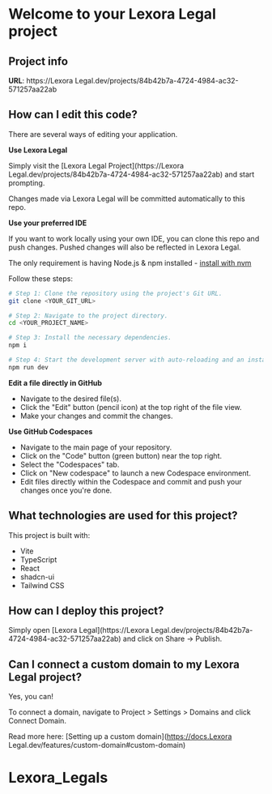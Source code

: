 # Welcome to your Lexora Legal project

## Project info

**URL**: https://Lexora Legal.dev/projects/84b42b7a-4724-4984-ac32-571257aa22ab

## How can I edit this code?

There are several ways of editing your application.

**Use Lexora Legal**

Simply visit the [Lexora Legal Project](https://Lexora Legal.dev/projects/84b42b7a-4724-4984-ac32-571257aa22ab) and start prompting.

Changes made via Lexora Legal will be committed automatically to this repo.

**Use your preferred IDE**

If you want to work locally using your own IDE, you can clone this repo and push changes. Pushed changes will also be reflected in Lexora Legal.

The only requirement is having Node.js & npm installed - [install with nvm](https://github.com/nvm-sh/nvm#installing-and-updating)

Follow these steps:

```sh
# Step 1: Clone the repository using the project's Git URL.
git clone <YOUR_GIT_URL>

# Step 2: Navigate to the project directory.
cd <YOUR_PROJECT_NAME>

# Step 3: Install the necessary dependencies.
npm i

# Step 4: Start the development server with auto-reloading and an instant preview.
npm run dev
```

**Edit a file directly in GitHub**

- Navigate to the desired file(s).
- Click the "Edit" button (pencil icon) at the top right of the file view.
- Make your changes and commit the changes.

**Use GitHub Codespaces**

- Navigate to the main page of your repository.
- Click on the "Code" button (green button) near the top right.
- Select the "Codespaces" tab.
- Click on "New codespace" to launch a new Codespace environment.
- Edit files directly within the Codespace and commit and push your changes once you're done.

## What technologies are used for this project?

This project is built with:

- Vite
- TypeScript
- React
- shadcn-ui
- Tailwind CSS

## How can I deploy this project?

Simply open [Lexora Legal](https://Lexora Legal.dev/projects/84b42b7a-4724-4984-ac32-571257aa22ab) and click on Share -> Publish.

## Can I connect a custom domain to my Lexora Legal project?

Yes, you can!

To connect a domain, navigate to Project > Settings > Domains and click Connect Domain.

Read more here: [Setting up a custom domain](https://docs.Lexora Legal.dev/features/custom-domain#custom-domain)
# Lexora_Legals

